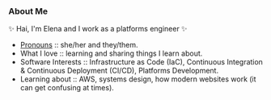 ### About Me

✨ Hai, I'm Elena and I work as a platforms engineer ✨

- [Pronouns](https://www.stonewall.org.uk/about-us/news/international-pronouns-day) :: she/her and they/them.
- What I love :: learning and sharing things I learn about.
- Software Interests :: Infrastructure as Code (IaC), Continuous Integration & Continuous Deployment (CI/CD), Platforms Development.
- Learning about :: AWS, systems design, how modern websites work (it can get confusing at times).
